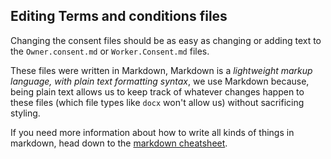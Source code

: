 ## Editing Terms and conditions files

Changing the consent files should be as easy as changing or adding text to the
`Owner.consent.md` or `Worker.Consent.md` files. 

These files were written in Markdown, Markdown is a _lightweight markup language, with plain text formatting syntax_,
we use Markdown because, being plain text allows us to keep track of whatever changes happen to these files 
(which file types like `docx` won't allow us) without sacrificing styling.

If you need more information about how to write all kinds of things in markdown, head down to the
[markdown cheatsheet](https://github.com/adam-p/markdown-here/wiki/Markdown-Cheatsheet).
